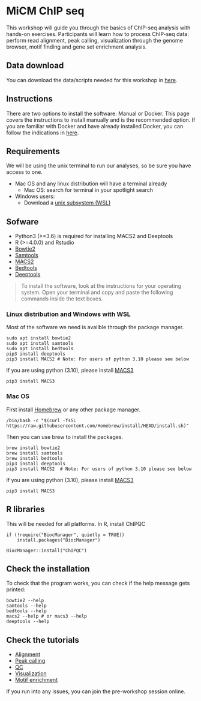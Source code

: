 # MiCM ChIP seq

This workshop will guide you through the basics of ChIP-seq analysis with hands-on exercises. Participants will learn how to process ChIP-seq data: perform read alignment, peak calling, visualization through the genome browser, motif finding and gene set enrichment analysis. 

## Data download 

You can download the data/scripts needed for this workshop in [here](https://mcgill-my.sharepoint.com/:u:/g/personal/larisa_moralessoto_mail_mcgill_ca/ETKpYkgvIp5KhKvSOX-1jaoBo-cTsjkDfWwuop7Z6qmIMg?e=M1LvTg). 

## Instructions

There are two options to install the software: Manual or Docker. This page covers the instructions to install manually and is the recommended option. If you are familiar with Docker and have already installed Docker, you can follow the indications in [here](/Using_Docker.md).

## Requirements
We will be using the unix terminal to run our analyses, so be sure you have access to one. 

* Mac OS and any linux distribution will have a terminal already
    * Mac OS: search for terminal in your spotlight search
* Windows users: 
    * Download a [unix subsystem (WSL)](https://ubuntu.com/tutorials/install-ubuntu-on-wsl2-on-windows-10#1-overview) 


## Sofware
* Python3 (>=3.6) is required for installing MACS2 and Deeptools
* R (>=4.0.0) and Rstudio
* [Bowtie2](http://bowtie-bio.sourceforge.net/bowtie2/index.shtml)
* [Samtools](http://www.htslib.org/)
* [MACS2](https://pypi.org/project/MACS2/)
* [Bedtools](https://bedtools.readthedocs.io/en/latest/)
* [Deeptools](https://deeptools.readthedocs.io/en/develop/)

> To install the software, look at the instructions for your operating system. Open your terminal and copy and paste the following commands inside the text boxes.

### Linux distribution and Windows with WSL
Most of the software we need is availble through the package manager.

```{}
sudo apt install bowtie2
sudo apt install samtools
sudo apt install bedtools
pip3 install deeptools
pip3 install MACS2 # Note: For users of python 3.10 please see below
```

If you are using python (3.10), please install [MACS3](https://pypi.org/project/MACS3/)
```{}
pip3 install MACS3
```

### Mac OS
First install [Homebrew](https://brew.sh/) or any other package manager.
```{}
/bin/bash -c "$(curl -fsSL https://raw.githubusercontent.com/Homebrew/install/HEAD/install.sh)"
```
Then you can use brew to install the packages.
```{}
brew install bowtie2
brew install samtools
brew install bedtools
pip3 install deeptools
pip3 install MACS2  # Note: For users of python 3.10 please see below
```

If you are using python (3.10), please install [MACS3](https://pypi.org/project/MACS3/)
```{}
pip3 install MACS3
```

## R libraries
This will be needed for all platforms. In R, install ChIPQC
```{r}
if (!require("BiocManager", quietly = TRUE))
    install.packages("BiocManager")

BiocManager::install("ChIPQC")
```

## Check the installation
To check that the program works, you can check if the help message gets printed:
```{}
bowtie2 --help
samtools --help
bedtools --help
macs2 --help # or macs3 --help
deeptools --help
```

## Check the tutorials

* [Alignment](https://htmlpreview.github.io/?https://github.com/arielmadr/MiCM_ChIP_seq/blob/main/Exercises/scripts/01_alignment.nb.html)
* [Peak calling](/Exercises/scripts/02_peak_calling.nb.html)
* [QC](https://arielmadr.github.io/MiCM_ChIP_seq/Exercises/scripts/03_qc.nb.html)
* [Visualization](/Exercises/scripts/04_visualization.nb.html)
* [Motif enrichment](/Exercises/scripts/05_motif_and_enrichment.nb.html)

If you run into any issues, you can join the pre-workshop session online. 

